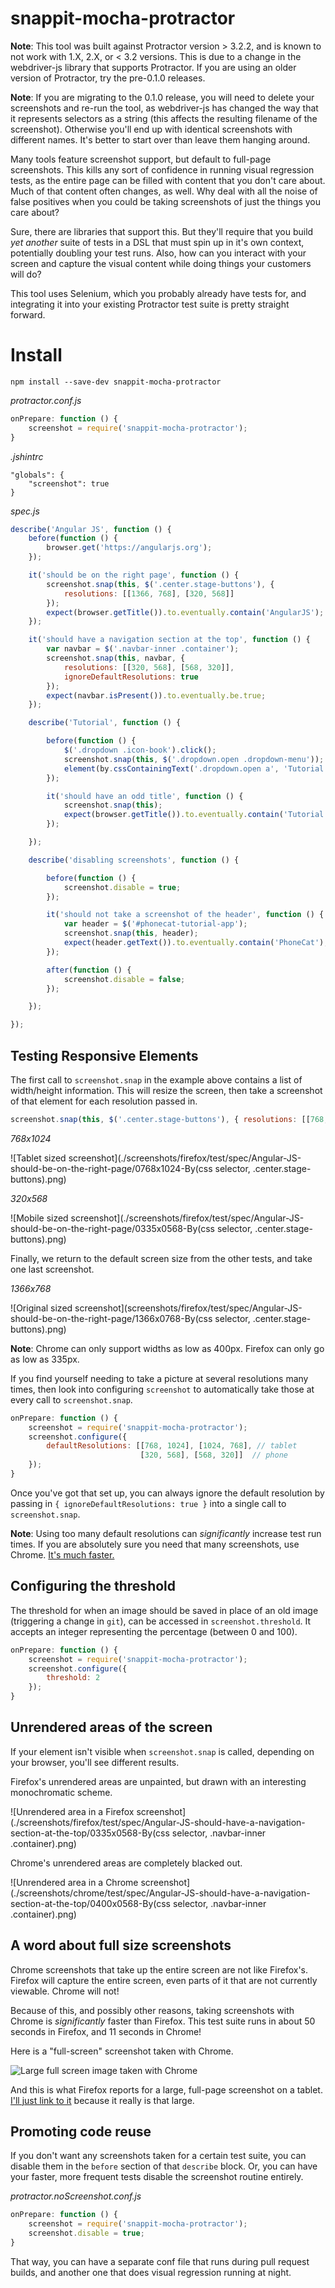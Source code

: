 # snappit-mocha-protractor

**Note**: This tool was built against Protractor version > 3.2.2, and is known to not work with 1.X, 2.X, or < 3.2 versions. This is due to a change in the webdriver-js library that supports Protractor. If you are using an older version of Protractor, try the pre-0.1.0 releases.

**Note**: If you are migrating to the 0.1.0 release, you will need to delete your screenshots and re-run the tool, as webdriver-js has changed the way that it represents selectors as a string (this affects the resulting filename of the screenshot). Otherwise you'll end up with identical screenshots with different names. It's better to start over than leave them hanging around.

Many tools feature screenshot support, but default to full-page screenshots. This kills any sort of confidence in running visual regression tests, as the entire page can be filled with content that you don't care about. Much of that content often changes, as well. Why deal with all the noise of false positives when you could be taking screenshots of just the things you care about?

Sure, there are libraries that support this. But they'll require that you build *yet another* suite of tests in a DSL that must spin up in it's own context, potentially doubling your test runs. Also, how can you interact with your screen and capture the visual content while doing things your customers will do?

This tool uses Selenium, which you probably already have tests for, and integrating it into your existing Protractor test suite is pretty straight forward.

# Install

    npm install --save-dev snappit-mocha-protractor

*protractor.conf.js*

```js
onPrepare: function () {
    screenshot = require('snappit-mocha-protractor');
}
```

*.jshintrc*

    "globals": {
        "screenshot": true
    }

*spec.js*

```js
describe('Angular JS', function () {
    before(function () {
        browser.get('https://angularjs.org');
    });

    it('should be on the right page', function () {
        screenshot.snap(this, $('.center.stage-buttons'), {
            resolutions: [[1366, 768], [320, 568]]
        });
        expect(browser.getTitle()).to.eventually.contain('AngularJS');
    });

    it('should have a navigation section at the top', function () {
        var navbar = $('.navbar-inner .container');
        screenshot.snap(this, navbar, {
            resolutions: [[320, 568], [568, 320]],
            ignoreDefaultResolutions: true
        });
        expect(navbar.isPresent()).to.eventually.be.true;
    });

    describe('Tutorial', function () {

        before(function () {
            $('.dropdown .icon-book').click();
            screenshot.snap(this, $('.dropdown.open .dropdown-menu'));
            element(by.cssContainingText('.dropdown.open a', 'Tutorial')).click();
        });

        it('should have an odd title', function () {
            screenshot.snap(this);
            expect(browser.getTitle()).to.eventually.contain('Tutorial: Tutorial');
        });

    });

    describe('disabling screenshots', function () {

        before(function () {
            screenshot.disable = true;
        });

        it('should not take a screenshot of the header', function () {
            var header = $('#phonecat-tutorial-app');
            screenshot.snap(this, header);
            expect(header.getText()).to.eventually.contain('PhoneCat');
        });

        after(function () {
            screenshot.disable = false;
        });

    });

});
```

## Testing Responsive Elements

The first call to `screenshot.snap` in the example above contains a list of width/height information. This will resize the screen, then take a screenshot of that element for each resolution passed in.

```js
screenshot.snap(this, $('.center.stage-buttons'), { resolutions: [[768, 1024], [320, 568]] });
```

*768x1024*

![Tablet sized screenshot](./screenshots/firefox/test/spec/Angular-JS-should-be-on-the-right-page/0768x1024-By(css selector, .center.stage-buttons).png)

*320x568*

![Mobile sized screenshot](./screenshots/firefox/test/spec/Angular-JS-should-be-on-the-right-page/0335x0568-By(css selector, .center.stage-buttons).png)

Finally, we return to the default screen size from the other tests, and take one last screenshot.

*1366x768*

![Original sized screenshot](screenshots/firefox/test/spec/Angular-JS-should-be-on-the-right-page/1366x0768-By(css selector, .center.stage-buttons).png)

**Note**: Chrome can only support widths as low as 400px. Firefox can only go as low as 335px.

If you find yourself needing to take a picture at several resolutions many times, then look into configuring `screenshot` to automatically take those at every call to `screenshot.snap`.

```js
onPrepare: function () {
    screenshot = require('snappit-mocha-protractor');
    screenshot.configure({
        defaultResolutions: [[768, 1024], [1024, 768], // tablet
                             [320, 568], [568, 320]]  // phone
    });
}
```

Once you've got that set up, you can always ignore the default resolution by passing in `{ ignoreDefaultResolutions: true }` into a single call to `screenshot.snap`.

**Note**: Using too many default resolutions can *significantly* increase test run times. If you are absolutely sure you need that many screenshots, use Chrome. [It's much faster.](#a-word-about-full-size-screenshots)

## Configuring the threshold

The threshold for when an image should be saved in place of an old image (triggering a change in `git`), can be accessed in `screenshot.threshold`. It accepts an integer representing the percentage (between 0 and 100).

```js
onPrepare: function () {
    screenshot = require('snappit-mocha-protractor');
    screenshot.configure({
        threshold: 2
    });
}
```

## Unrendered areas of the screen

If your element isn't visible when `screenshot.snap` is called, depending on your browser, you'll see different results.

Firefox's unrendered areas are unpainted, but drawn with an interesting monochromatic scheme.

![Unrendered area in a Firefox screenshot](./screenshots/firefox/test/spec/Angular-JS-should-have-a-navigation-section-at-the-top/0335x0568-By(css selector, .navbar-inner .container).png)

Chrome's unrendered areas are completely blacked out.

![Unrendered area in a Chrome screenshot](./screenshots/chrome/test/spec/Angular-JS-should-have-a-navigation-section-at-the-top/0400x0568-By(css selector, .navbar-inner .container).png)

## A word about full size screenshots

Chrome screenshots that take up the entire screen are not like Firefox's. Firefox will capture the entire screen, even parts of it that are not currently viewable. Chrome will not!

Because of this, and possibly other reasons, taking screenshots with Chrome is *significantly* faster than Firefox. This test suite runs in about 50 seconds in Firefox, and 11 seconds in Chrome!

Here is a "full-screen" screenshot taken with Chrome.

![Large full screen image taken with Chrome](./screenshots/chrome/test/spec/Angular-JS-Tutorial-should-have-an-odd-title/0768x1024-full-screen.png)

And this is what Firefox reports for a large, full-page screenshot on a tablet. [I'll just link to it](./screenshots/firefox/test/spec/Angular-JS-Tutorial-should-have-an-odd-title/0768x1024-full-screen.png) because it really is that large.

## Promoting code reuse

If you don't want any screenshots taken for a certain test suite, you can disable them in the `before` section of that `describe` block. Or, you can have your faster, more frequent tests disable the screenshot routine entirely.

*protractor.noScreenshot.conf.js*

```js
onPrepare: function () {
    screenshot = require('snappit-mocha-protractor');
    screenshot.disable = true;
}
```

That way, you can have a separate conf file that runs during pull request builds, and another one that does visual regression running at night.
